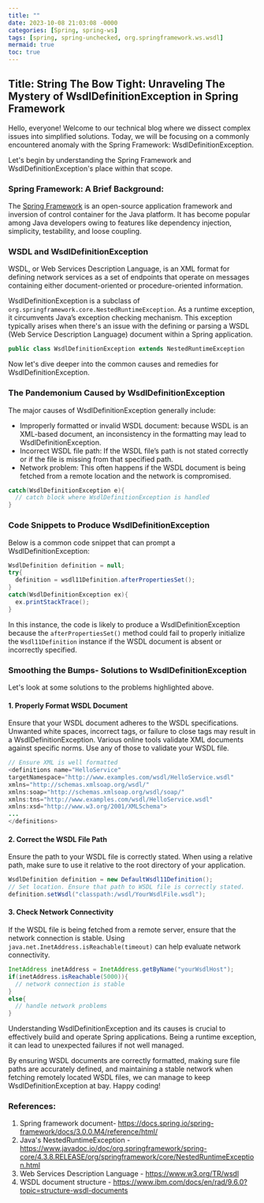 ```yaml
---
title: ""
date: 2023-10-08 21:03:08 -0000
categories: [Spring, spring-ws]
tags: [spring, spring-unchecked, org.springframework.ws.wsdl]
mermaid: true
toc: true
---
```


## Title: String The Bow Tight: Unraveling The Mystery of WsdlDefinitionException in Spring Framework

Hello, everyone! Welcome to our technical blog where we dissect complex issues into simplified solutions. Today, we will be focusing on a commonly encountered anomaly with the Spring Framework: WsdlDefinitionException.

Let's begin by understanding the Spring Framework and WsdlDefinitionException's place within that scope.

### Spring Framework: A Brief Background:

The [Spring Framework](https://docs.spring.io/spring-framework/docs/3.0.0.M4/reference/html/) is an open-source application framework and inversion of control container for the Java platform. It has become popular among Java developers owing to features like dependency injection, simplicity, testability, and loose coupling.

### WSDL and WsdlDefinitionException

WSDL, or Web Services Description Language, is an XML format for defining network services as a set of endpoints that operate on messages containing either document-oriented or procedure-oriented information. 

WsdlDefinitionException is a subclass of `org.springframework.core.NestedRuntimeException`. As a runtime exception, it circumvents Java’s exception checking mechanism. This exception typically arises when there's an issue with the defining or parsing a WSDL (Web Service Description Language) document within a Spring application.

```java
public class WsdlDefinitionException extends NestedRuntimeException
```

Now let's dive deeper into the common causes and remedies for WsdlDefinitionException.

### The Pandemonium Caused by WsdlDefinitionException 

The major causes of WsdlDefinitionException generally include:

- Improperly formatted or invalid WSDL document: because WSDL is an XML-based document, an inconsistency in the formatting may lead to WsdlDefinitionException.
- Incorrect WSDL file path: If the WSDL file’s path is not stated correctly or if the file is missing from that specified path.
- Network problem: This often happens if the WSDL document is being fetched from a remote location and the network is compromised.

```java
catch(WsdlDefinitionException e){
  // catch block where WsdlDefinitionException is handled
}
```

### Code Snippets to Produce WsdlDefinitionException

Below is a common code snippet that can prompt a WsdlDefinitionException:

```java
WsdlDefinition definition = null;
try{
  definition = wsdl11Definition.afterPropertiesSet();
}
catch(WsdlDefinitionException ex){
  ex.printStackTrace();
}
```

In this instance, the code is likely to produce a WsdlDefinitionException because the `afterPropertiesSet()` method could fail to properly initialize the `Wsdl11Definition` instance if the WSDL document is absent or incorrectly specified.

### Smoothing the Bumps- Solutions to WsdlDefinitionException

Let's look at some solutions to the problems highlighted above.

#### 1. Properly Format WSDL Document

Ensure that your WSDL document adheres to the WSDL specifications. Unwanted white spaces, incorrect tags, or failure to close tags may result in a WsdlDefinitionException. Various online tools validate XML documents against specific norms. Use any of those to validate your WSDL file.

```java
// Ensure XML is well formatted
<definitions name="HelloService"
targetNamespace="http://www.examples.com/wsdl/HelloService.wsdl" 
xmlns="http://schemas.xmlsoap.org/wsdl/" 
xmlns:soap="http://schemas.xmlsoap.org/wsdl/soap/" 
xmlns:tns="http://www.examples.com/wsdl/HelloService.wsdl" 
xmlns:xsd="http://www.w3.org/2001/XMLSchema">
...
</definitions>
```

#### 2. Correct the WSDL File Path

Ensure the path to your WSDL file is correctly stated. When using a relative path, make sure to use it relative to the root directory of your application.

```java
WsdlDefinition definition = new DefaultWsdl11Definition();
// Set location. Ensure that path to WSDL file is correctly stated.
definition.setWsdl("classpath:/wsdl/YourWsdlFile.wsdl");
```

#### 3. Check Network Connectivity

If the WSDL file is being fetched from a remote server, ensure that the network connection is stable. Using `java.net.InetAddress.isReachable(timeout)` can help evaluate network connectivity.

```java
InetAddress inetAddress = InetAddress.getByName("yourWsdlHost");
if(inetAddress.isReachable(5000)){
  // network connection is stable
}
else{
  // handle network problems
}
```

Understanding WsdlDefinitionException and its causes is crucial to effectively build and operate Spring applications. Being a runtime exception, it can lead to unexpected failures if not well managed. 

By ensuring WSDL documents are correctly formatted, making sure file paths are accurately defined, and maintaining a stable network when fetching remotely located WSDL files, we can manage to keep WsdlDefinitionException at bay. Happy coding!

### References:

1. Spring framework document- https://docs.spring.io/spring-framework/docs/3.0.0.M4/reference/html/
2. Java's NestedRuntimeException - https://www.javadoc.io/doc/org.springframework/spring-core/4.3.8.RELEASE/org/springframework/core/NestedRuntimeException.html
3. Web Services Description Language - https://www.w3.org/TR/wsdl
4. WSDL document structure - https://www.ibm.com/docs/en/rad/9.6.0?topic=structure-wsdl-documents
